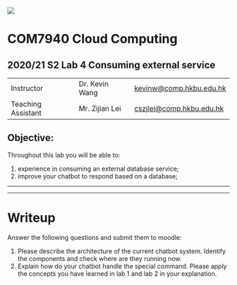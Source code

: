 ![](../imgs/hkbu.png)

# COM7940 Cloud Computing 

## 2020/21 S2 Lab 4 Consuming external service


| | | |
|--|--|--|
| Instructor | Dr. Kevin Wang  | kevinw@comp.hkbu.edu.hk|
| Teaching Assistant | Mr. Zijian Lei | cszjlei@comp.hkbu.edu.hk |



**Objective:**
---
Throughout this lab you will be able to:
1. experience in consuming an external database service;
2. improve your chatbot to respond based on a database;

---

<!--Add guideline to use redis service in a chatbot -->

---

# Writeup

Answer the following questions and submit them to moodle:

1. Please describe the architecture of the current chatbot system. Identify the components and check where are they running now.
2. Explain how do your chatbot handle the special command. Please apply the concepts you have learned in lab 1 and lab 2 in your explanation.
